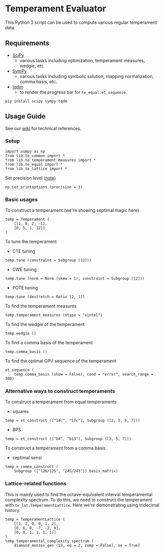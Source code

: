 # Temperament Evaluator

This Python 3 script can be used to compute various regular temperament data.

## Requirements

- [SciPy](https://scipy.org/)
	- various tasks including optimization, temperament measures, wedgie, etc. 
- [SymPy](https://www.sympy.org/en/index.html)
	- various tasks including symbolic solution, mapping normalization, comma basis, etc. 
- [tqdm](https://tqdm.github.io/)
	- to render the progress bar for `te_equal.et_sequence`. 

```
pip install scipy sympy tqdm
```

## Usage Guide

See our [wiki](https://github.com/FloraCanou/temperament_evaluator/wiki) for technical references. 

### Setup

```
import numpy as np
from lib.te_common import *
from lib.te_temperament_measures import *
from lib.te_equal import *
from lib.te_lattice import *
```

Set precision level ([note](https://github.com/FloraCanou/temperament_evaluator/wiki/Precision-limits))

```
np.set_printoptions (precision = 3)
```

### Basic usages

To construct a temperament (we're showing septimal magic here)

```
temp = Temperament (
    [[1, 0, 2, -1], 
    [0, 5, 1, 12]]
) 
```

To tune the temperament

- CTE tuning

```
temp.tune (constraint = Subgroup ([2])) 
```

- CWE tuning

```
temp.tune (norm = Norm (skew = 1), constraint = Subgroup ([2])) 
```

- POTE tuning

```
temp.tune (destretch = Ratio (2, 1)) 
```

To find the temperament measures

```
temp.temperament_measures (ntype = "sintel") 
```

To find the wedgie of the temperament

```
temp.wedgie ()
```

To find a comma basis of the temperament
```
temp.comma_basis ()
```

To find the optimal GPV sequence of the temperament

```
et_sequence (
    temp.comma_basis (show = False), cond = "error", search_range = 300)
```

### Alternative ways to construct temperaments

To construct a temperament from equal temperaments

- squares

```
temp = et_construct (["14c", "17c"], Subgroup ([2, 3, 5, 7]))
```

- BPS

```
temp = et_construct (["b4", "b13"], Subgroup ([3, 5, 7]))
```

To construct a temperament from a comma basis

- septimal sensi

```
temp = comma_construct (
    Subgroup (["126/125", "245/243"]).basis_matrix)
```

### Lattice-related functions

This is mainly used to find the octave-equivalent interval temperamental complexity spectrum. To do this, we need to construct the temperament with `te_lat.TemperamentLattice`. Here we're demonstrating using tridecimal history. 

```
temp = TemperamentLattice (
    [[1, 2, 0, 0, 1, 2], 
    [0, 6, 0, -7, -2, 9], 
    [0, 0, 1, 1, 1, 1]]
)
temp.temperamental_complexity_spectrum (
    diamond_monzos_gen (15, eq = 2, comp = False), oe = True)
```
